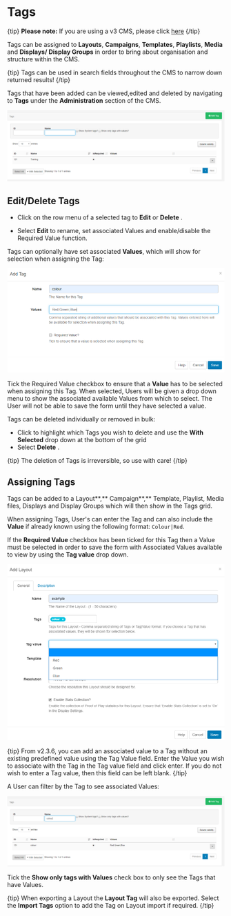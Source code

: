 # Tags

{tip}
**Please note:** If you are using a v3 CMS, please click [here](tour_tags.html)
{/tip}

Tags can be assigned to **Layouts**, **Campaigns**, **Templates**, **Playlists**, **Media** and **Displays/ Display Groups** in order to bring about organisation and structure within the CMS.

{tip}
Tags can be used in search fields throughout the CMS to narrow down returned results!
{/tip}

Tags that have been added can be viewed,edited and deleted by navigating to **Tags** under the **Administration** section of the CMS.

![Tag Grid](img/v2_tour_tags_grid.png)

## Edit/Delete Tags

- Click on the row menu of a selected tag to **Edit** or **Delete** .


- Select **Edit** to rename, set associated Values and enable/disable the Required Value function.

Tags can optionally have set associated **Values**, which will show for selection when assigning the Tag: 

![Edit Tag](img/v2_tour_tags_edit.png)

Tick the Required Value checkbox to ensure that a **Value** has to be selected when assigning this Tag. When selected, Users will be given a drop down menu to show the associated available Values from which to select. The User will not be able to save the form until they have selected a value.

Tags can be deleted individually or removed in bulk:

- Click to highlight which Tags you wish to delete and use the **With Selected** drop down at the bottom of the grid
- Select **Delete** .

{tip}
The deletion of Tags is irreversible, so use with care!
{/tip}

## Assigning Tags

Tags can be added to a Layout**,** Campaign**,** Template, Playlist, Media files, Displays and Display Groups which will then show in the Tags grid.

When assigning Tags, User's can enter the Tag and can also include the **Value** if already known using the following format: `Colour|Red`.

If the **Required Value** checkbox has been ticked for this Tag then a Value must be selected in order to save the form with Associated Values available to view by using the **Tag value** drop down.

![Assign Tag](img/v2_tour_tags_assign.png)

{tip}
From v2.3.6, you can add an associated value to a Tag without an existing predefined value using the Tag Value field. Enter the Value you wish to associate with the Tag in the Tag value field and click enter. If you do not wish to enter a Tag value, then this field can be left blank.
{/tip}

A User can filter by the Tag to see associated Values:

![Filter Tags](img/v2_tour_tags_filter.png)

Tick the **Show only tags with Values** check box to only see the Tags that have Values.

{tip}
When exporting a Layout the **Layout Tag** will also be exported. Select the **Import Tags** option to add the Tag on Layout import if required.
{/tip}

